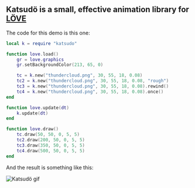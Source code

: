 ## Katsudö is a small, effective animation library for [LÖVE](https://love2d.org/)

The code for this demo is this one:

```lua
local k = require "katsudo"

function love.load()
	gr = love.graphics
	gr.setBackgroundColor(213, 65, 0)

	tc = k.new("thundercloud.png", 30, 55, 18, 0.08)
	tc2 = k.new("thundercloud.png", 30, 55, 18, 0.08, "rough")
	tc3 = k.new("thundercloud.png", 30, 55, 18, 0.08).rewind()
	tc4 = k.new("thundercloud.png", 30, 55, 18, 0.08).once()
end

function love.update(dt)
	k.update(dt)
end

function love.draw()
	tc.draw(50, 50, 0, 5, 5)
	tc2.draw(200, 50, 0, 5, 5)
	tc3.draw(350, 50, 0, 5, 5)
	tc4.draw(500, 50, 0, 5, 5)
end
```

And the result is something like this:

![Katsudö gif](http://s32.postimg.org/dl8juakat/thunders.gif)